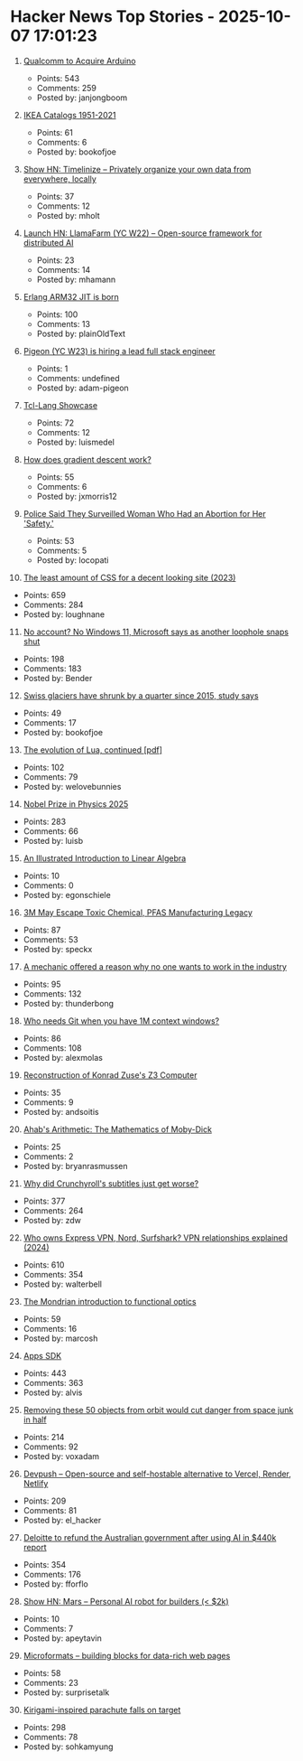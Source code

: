 # Hacker News Top Stories - 2025-10-07 17:01:23

1. [Qualcomm to Acquire Arduino](https://www.qualcomm.com/news/releases/2025/10/qualcomm-to-acquire-arduino-accelerating-developers--access-to-i)
   - Points: 543
   - Comments: 259
   - Posted by: janjongboom

2. [IKEA Catalogs 1951-2021](https://ikeamuseum.com/en/explore/ikea-catalogue/)
   - Points: 61
   - Comments: 6
   - Posted by: bookofjoe

3. [Show HN: Timelinize – Privately organize your own data from everywhere, locally](https://timelinize.com)
   - Points: 37
   - Comments: 12
   - Posted by: mholt

4. [Launch HN: LlamaFarm (YC W22) – Open-source framework for distributed AI](https://github.com/llama-farm/llamafarm)
   - Points: 23
   - Comments: 14
   - Posted by: mhamann

5. [Erlang ARM32 JIT is born](https://www.grisp.org/blog/posts/2025-10-07-jit-arm32.3)
   - Points: 100
   - Comments: 13
   - Posted by: plainOldText

6. [Pigeon (YC W23) is hiring a lead full stack engineer](https://www.ycombinator.com/companies/pigeon/jobs/sjuJOg3-lead-full-stack-software-engineer-remote-us)
   - Points: 1
   - Comments: undefined
   - Posted by: adam-pigeon

7. [Tcl-Lang Showcase](https://wiki.tcl-lang.org/page/Showcase)
   - Points: 72
   - Comments: 12
   - Posted by: luismedel

8. [How does gradient descent work?](https://centralflows.github.io/part1/)
   - Points: 55
   - Comments: 6
   - Posted by: jxmorris12

9. [Police Said They Surveilled Woman Who Had an Abortion for Her 'Safety.'](https://www.404media.co/police-said-they-surveilled-woman-who-had-an-abortion-for-her-safety-court-records-show-they-considered-charging-her-with-a-crime/)
   - Points: 53
   - Comments: 5
   - Posted by: locopati

10. [The least amount of CSS for a decent looking site (2023)](https://thecascade.dev/article/least-amount-of-css/)
   - Points: 659
   - Comments: 284
   - Posted by: loughnane

11. [No account? No Windows 11, Microsoft says as another loophole snaps shut](https://www.theregister.com/2025/10/07/windows_11_local_account_loophole/)
   - Points: 198
   - Comments: 183
   - Posted by: Bender

12. [Swiss glaciers have shrunk by a quarter since 2015, study says](https://www.france24.com/en/live-news/20251001-swiss-glaciers-shrank-by-a-quarter-in-past-decade-study)
   - Points: 49
   - Comments: 17
   - Posted by: bookofjoe

13. [The evolution of Lua, continued [pdf]](https://www.lua.org/doc/cola.pdf)
   - Points: 102
   - Comments: 79
   - Posted by: welovebunnies

14. [Nobel Prize in Physics 2025](https://www.nobelprize.org/prizes/physics/2025/popular-information/)
   - Points: 283
   - Comments: 66
   - Posted by: luisb

15. [An Illustrated Introduction to Linear Algebra](https://www.ducktyped.org/p/an-illustrated-introduction-to-linear)
   - Points: 10
   - Comments: 0
   - Posted by: egonschiele

16. [3M May Escape Toxic Chemical, PFAS Manufacturing Legacy](https://www.bloomberg.com/features/2025-3m-pfas-toxic-legacy-turnaround/)
   - Points: 87
   - Comments: 53
   - Posted by: speckx

17. [A mechanic offered a reason why no one wants to work in the industry](https://www.motor1.com/news/774805/ford-ceo-complains-shortage-mechanics/)
   - Points: 95
   - Comments: 132
   - Posted by: thunderbong

18. [Who needs Git when you have 1M context windows?](https://www.alexmolas.com/2025/07/28/unexpected-benefit-llm.html)
   - Points: 86
   - Comments: 108
   - Posted by: alexmolas

19. [Reconstruction of Konrad Zuse's Z3 Computer](https://dcmlr.inf.fu-berlin.de/rojas/index.html%3Fp=560.html)
   - Points: 35
   - Comments: 9
   - Posted by: andsoitis

20. [Ahab's Arithmetic: The Mathematics of Moby-Dick](https://scholarship.claremont.edu/cgi/viewcontent.cgi?article=1720&context=jhm)
   - Points: 25
   - Comments: 2
   - Posted by: bryanrasmussen

21. [Why did Crunchyroll's subtitles just get worse?](https://animebythenumbers.substack.com/p/worse-crunchyroll-subtitles)
   - Points: 377
   - Comments: 264
   - Posted by: zdw

22. [Who owns Express VPN, Nord, Surfshark? VPN relationships explained (2024)](https://windscribe.com/blog/the-vpn-relationship-map/)
   - Points: 610
   - Comments: 354
   - Posted by: walterbell

23. [The Mondrian introduction to functional optics](http://marcosh.github.io/post/2025/10/07/the-mondrian-introduction-to-functional-optics.html)
   - Points: 59
   - Comments: 16
   - Posted by: marcosh

24. [Apps SDK](https://developers.openai.com/apps-sdk/)
   - Points: 443
   - Comments: 363
   - Posted by: alvis

25. [Removing these 50 objects from orbit would cut danger from space junk in half](https://arstechnica.com/space/2025/10/everyone-but-china-has-pretty-much-stopped-littering-in-low-earth-orbit/)
   - Points: 214
   - Comments: 92
   - Posted by: voxadam

26. [Devpush – Open-source and self-hostable alternative to Vercel, Render, Netlify](https://github.com/hunvreus/devpush)
   - Points: 209
   - Comments: 81
   - Posted by: el_hacker

27. [Deloitte to refund the Australian government after using AI in $440k report](https://www.theguardian.com/australia-news/2025/oct/06/deloitte-to-pay-money-back-to-albanese-government-after-using-ai-in-440000-report)
   - Points: 354
   - Comments: 176
   - Posted by: fforflo

28. [Show HN: Mars – Personal AI robot for builders (< $2k)](undefined)
   - Points: 10
   - Comments: 7
   - Posted by: apeytavin

29. [Microformats – building blocks for data-rich web pages](https://microformats.org)
   - Points: 58
   - Comments: 23
   - Posted by: surprisetalk

30. [Kirigami-inspired parachute falls on target](https://physicsworld.com/a/kirigami-inspired-parachute-falls-on-target/)
   - Points: 298
   - Comments: 78
   - Posted by: sohkamyung

